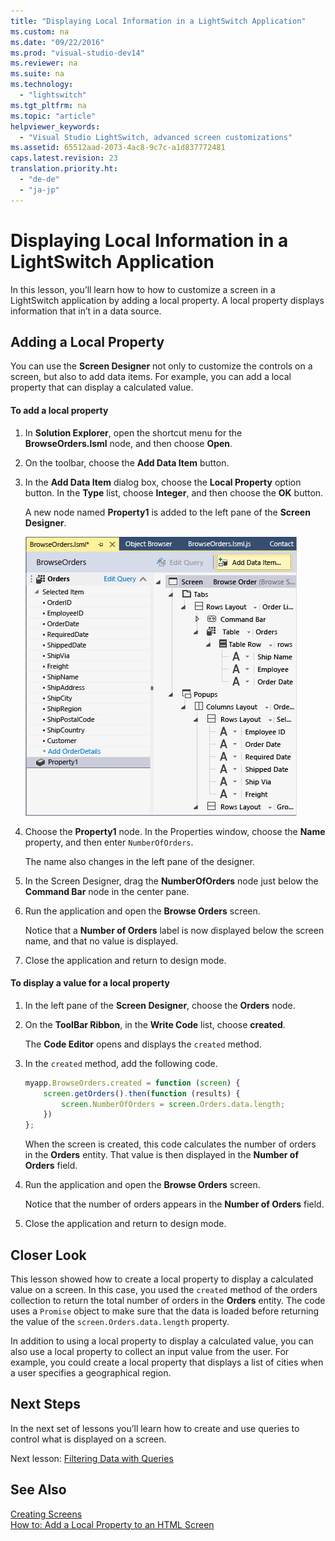 ```yaml
---
title: "Displaying Local Information in a LightSwitch Application"
ms.custom: na
ms.date: "09/22/2016"
ms.prod: "visual-studio-dev14"
ms.reviewer: na
ms.suite: na
ms.technology: 
  - "lightswitch"
ms.tgt_pltfrm: na
ms.topic: "article"
helpviewer_keywords: 
  - "Visual Studio LightSwitch, advanced screen customizations"
ms.assetid: 65512aad-2073-4ac8-9c7c-a1d837772481
caps.latest.revision: 23
translation.priority.ht: 
  - "de-de"
  - "ja-jp"
---
```

# Displaying Local Information in a LightSwitch Application
In this lesson, you’ll learn how to how to customize a screen in a LightSwitch application by adding a local property. A local property displays information that in’t in a data source.  
  
## Adding a Local Property  
 You can use the **Screen Designer** not only to customize the controls on a screen, but also to add data items. For example, you can add a local property that can display a calculated value.  
  
#### To add a local property  
  
1.  In **Solution Explorer**, open the shortcut menu for the **BrowseOrders.lsml** node, and then choose **Open**.  
  
2.  On the toolbar, choose the **Add Data Item** button.  
  
3.  In the **Add Data Item** dialog box, choose the **Local Property** option button. In the **Type** list, choose **Integer**, and then choose the **OK** button.  
  
     A new node named **Property1** is added to the left pane of the **Screen Designer**.  
  
     ![The local property Property1](../vs140/media/ls_tour27.PNG "LS_Tour27")  
  
4.  Choose the **Property1** node. In the Properties window, choose the **Name** property, and then enter `NumberOfOrders`.  
  
     The name also changes in the left pane of the designer.  
  
5.  In the Screen Designer, drag the **NumberOfOrders** node just below the **Command Bar** node in the center pane.  
  
6.  Run the application and open the **Browse Orders** screen.  
  
     Notice that a **Number of Orders** label is now displayed below the screen name, and that no value is displayed.  
  
7.  Close the application and return to design mode.  
  
#### To display a value for a local property  
  
1.  In the left pane of the **Screen Designer**, choose the **Orders** node.  
  
2.  On the **ToolBar Ribbon**, in the **Write Code** list, choose **created**.  
  
     The **Code Editor** opens and displays the `created` method.  
  
3.  In the `created` method, add the following code.  
  
    ```javascript  
    myapp.BrowseOrders.created = function (screen) {  
        screen.getOrders().then(function (results) {  
            screen.NumberOfOrders = screen.Orders.data.length;  
        })  
    };  
    ```  
  
     When the screen is created, this code calculates the number of orders in the **Orders** entity. That value is then displayed in the **Number of Orders** field.  
  
4.  Run the application and open the **Browse Orders** screen.  
  
     Notice that the number of orders appears in the **Number of Orders** field.  
  
5.  Close the application and return to design mode.  
  
## Closer Look  
 This lesson showed how to create a local property to display a calculated value on a screen. In this case, you used the `created` method of the orders collection to return the total number of orders in the **Orders** entity. The code uses a `Promise` object to make sure that the data is loaded before returning the value of the `screen.Orders.data.length` property.  
  
 In addition to using a local property to display a calculated value, you can also use a local property to collect an input value from the user. For example, you could create a local property that displays a list of cities when a user specifies a geographical region.  
  
## Next Steps  
 In the next set of lessons you’ll learn how to create and use queries to control what is displayed on a screen.  
  
 Next lesson: [Filtering Data with Queries](../vs140/filtering-data-with-queries-in-lightswitch.md)  
  
## See Also  
 [Creating Screens](../vs140/creating-screens-in-lightswitch.md)   
 [How to: Add a Local Property to an HTML Screen](../vs140/how-to--add-a-local-property-to-an-html-screen.md)